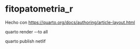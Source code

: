 # fitopatometria_r

Hecho con https://quarto.org/docs/authoring/article-layout.html 

quarto render --to all 

quarto publish netlif